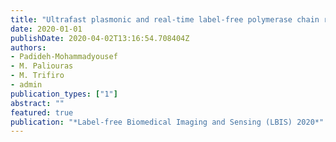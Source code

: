 ```yaml
---
title: "Ultrafast plasmonic and real-time label-free polymerase chain reaction"
date: 2020-01-01
publishDate: 2020-04-02T13:16:54.708404Z
authors: 
- Padideh-Mohammadyousef
- M. Paliouras
- M. Trifiro
- admin
publication_types: ["1"]
abstract: ""
featured: true
publication: "*Label-free Biomedical Imaging and Sensing (LBIS) 2020*"
---
```


